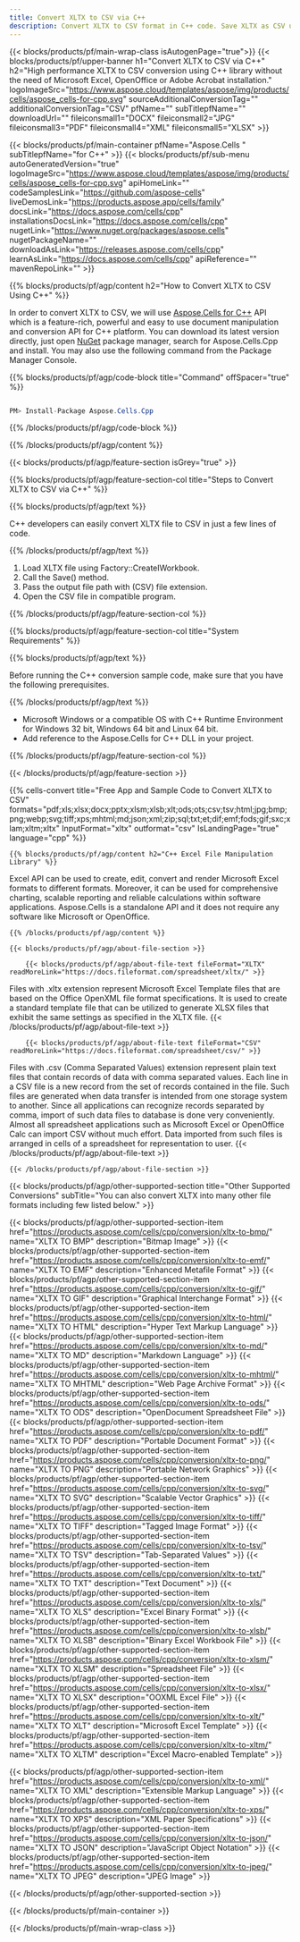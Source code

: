 ```yaml
---
title: Convert XLTX to CSV via C++
description: Convert XLTX to CSV format in C++ code. Save XLTX as CSV using C++.
---
```


{{< blocks/products/pf/main-wrap-class isAutogenPage="true">}}
{{< blocks/products/pf/upper-banner h1="Convert XLTX to CSV via C++" h2="High performance XLTX to CSV conversion using C++ library without the need of Microsoft Excel, OpenOffice or Adobe Acrobat installation." logoImageSrc="https://www.aspose.cloud/templates/aspose/img/products/cells/aspose_cells-for-cpp.svg" sourceAdditionalConversionTag="" additionalConversionTag="CSV" pfName="" subTitlepfName="" downloadUrl="" fileiconsmall1="DOCX" fileiconsmall2="JPG" fileiconsmall3="PDF" fileiconsmall4="XML" fileiconsmall5="XLSX" >}}

{{< blocks/products/pf/main-container pfName="Aspose.Cells " subTitlepfName="for C++" >}}
{{< blocks/products/pf/sub-menu autoGeneratedVersion="true" logoImageSrc="https://www.aspose.cloud/templates/aspose/img/products/cells/aspose_cells-for-cpp.svg" apiHomeLink="" codeSamplesLink="https://github.com/aspose-cells" liveDemosLink="https://products.aspose.app/cells/family" docsLink="https://docs.aspose.com/cells/cpp" installationsDocsLink="https://docs.aspose.com/cells/cpp" nugetLink="https://www.nuget.org/packages/aspose.cells" nugetPackageName="" downloadAsLink="https://releases.aspose.com/cells/cpp" learnAsLink="https://docs.aspose.com/cells/cpp" apiReference="" mavenRepoLink="" >}}

{{% blocks/products/pf/agp/content h2="How to Convert XLTX to CSV Using C++" %}}

 In order to convert XLTX to CSV, we will use [Aspose.Cells for C++](https://products.aspose.com/cells/cpp) API which is a feature-rich, powerful and easy to use document manipulation and conversion API for C++ platform. You can download its latest version directly, just open [NuGet](https://www.nuget.org/packages/Aspose.Cells.Cpp/) package manager, search for Aspose.Cells.Cpp and install. You may also use the following command from the Package Manager Console.

{{% blocks/products/pf/agp/code-block title="Command" offSpacer="true" %}}

```cs

PM> Install-Package Aspose.Cells.Cpp

```

{{% /blocks/products/pf/agp/code-block %}}

{{% /blocks/products/pf/agp/content %}}

{{< blocks/products/pf/agp/feature-section isGrey="true" >}}

{{% blocks/products/pf/agp/feature-section-col title="Steps to Convert XLTX to CSV via C++" %}}

{{% blocks/products/pf/agp/text %}}

 C++ developers can easily convert XLTX file to CSV in just a few lines of code.

{{% /blocks/products/pf/agp/text %}}

1. Load XLTX file using Factory::CreateIWorkbook.
1. Call the Save() method.
1. Pass the output file path with (CSV) file extension.
1. Open the CSV file in compatible program.

{{% /blocks/products/pf/agp/feature-section-col %}}

{{% blocks/products/pf/agp/feature-section-col title="System Requirements" %}}

{{% blocks/products/pf/agp/text %}}

 Before running the C++ conversion sample code, make sure that you have the following prerequisites.

{{% /blocks/products/pf/agp/text %}}

- Microsoft Windows or a compatible OS with C++ Runtime Environment for Windows 32 bit, Windows 64 bit and Linux 64 bit.
- Add reference to the Aspose.Cells for C++ DLL in your project.

{{% /blocks/products/pf/agp/feature-section-col %}}

{{< /blocks/products/pf/agp/feature-section >}}

{{% cells-convert title="Free App and Sample Code to Convert XLTX to CSV" formats="pdf;xls;xlsx;docx;pptx;xlsm;xlsb;xlt;ods;ots;csv;tsv;html;jpg;bmp;png;webp;svg;tiff;xps;mhtml;md;json;xml;zip;sql;txt;et;dif;emf;fods;gif;sxc;xlam;xltm;xltx" InputFormat="xltx" outformat="csv" IsLandingPage="true" language="cpp" %}}
 
<!-- aboutfile Starts -->

    {{% blocks/products/pf/agp/content h2="C++ Excel File Manipulation Library" %}}

 Excel API can be used to create, edit, convert and render Microsoft Excel formats to different formats. Moreover, it can be used for comprehensive charting, scalable reporting and reliable calculations within software applications. Aspose.Cells is a standalone API and it does not require any software like Microsoft or OpenOffice.  

    {{% /blocks/products/pf/agp/content %}}

    {{< blocks/products/pf/agp/about-file-section >}}

        {{< blocks/products/pf/agp/about-file-text fileFormat="XLTX" readMoreLink="https://docs.fileformat.com/spreadsheet/xltx/" >}}
Files with .xltx extension represent Microsoft Excel Template files that are based on the Office OpenXML file format specifications. It is used to create a standard template file that can be utilized to generate XLSX files that exhibit the same settings as specified in the XLTX file.
        {{< /blocks/products/pf/agp/about-file-text >}}

        {{< blocks/products/pf/agp/about-file-text fileFormat="CSV" readMoreLink="https://docs.fileformat.com/spreadsheet/csv/" >}}
Files with .csv (Comma Separated Values) extension represent plain text files that contain records of data with comma separated values. Each line in a CSV file is a new record from the set of records contained in the file. Such files are generated when data transfer is intended from one storage system to another. Since all applications can recognize records separated by comma, import of such data files to database is done very conveniently. Almost all spreadsheet applications such as Microsoft Excel or OpenOffice Calc can import CSV without much effort. Data imported from such files is arranged in cells of a spreadsheet for representation to user.
        {{< /blocks/products/pf/agp/about-file-text >}}

    {{< /blocks/products/pf/agp/about-file-section >}}

<!-- aboutfile Ends -->

{{< blocks/products/pf/agp/other-supported-section title="Other Supported Conversions" subTitle="You can also convert XLTX into many other file formats including few listed below." >}}

{{< blocks/products/pf/agp/other-supported-section-item href="https://products.aspose.com/cells/cpp/conversion/xltx-to-bmp/" name="XLTX TO BMP" description="Bitmap Image" >}}
{{< blocks/products/pf/agp/other-supported-section-item href="https://products.aspose.com/cells/cpp/conversion/xltx-to-emf/" name="XLTX TO EMF" description="Enhanced Metafile Format" >}}
{{< blocks/products/pf/agp/other-supported-section-item href="https://products.aspose.com/cells/cpp/conversion/xltx-to-gif/" name="XLTX TO GIF" description="Graphical Interchange Format" >}}
{{< blocks/products/pf/agp/other-supported-section-item href="https://products.aspose.com/cells/cpp/conversion/xltx-to-html/" name="XLTX TO HTML" description="Hyper Text Markup Language" >}}
{{< blocks/products/pf/agp/other-supported-section-item href="https://products.aspose.com/cells/cpp/conversion/xltx-to-md/" name="XLTX TO MD" description="Markdown Language" >}}
{{< blocks/products/pf/agp/other-supported-section-item href="https://products.aspose.com/cells/cpp/conversion/xltx-to-mhtml/" name="XLTX TO MHTML" description="Web Page Archive Format" >}}
{{< blocks/products/pf/agp/other-supported-section-item href="https://products.aspose.com/cells/cpp/conversion/xltx-to-ods/" name="XLTX TO ODS" description="OpenDocument Spreadsheet File" >}}
{{< blocks/products/pf/agp/other-supported-section-item href="https://products.aspose.com/cells/cpp/conversion/xltx-to-pdf/" name="XLTX TO PDF" description="Portable Document Format" >}}
{{< blocks/products/pf/agp/other-supported-section-item href="https://products.aspose.com/cells/cpp/conversion/xltx-to-png/" name="XLTX TO PNG" description="Portable Network Graphics" >}}
{{< blocks/products/pf/agp/other-supported-section-item href="https://products.aspose.com/cells/cpp/conversion/xltx-to-svg/" name="XLTX TO SVG" description="Scalable Vector Graphics" >}}
{{< blocks/products/pf/agp/other-supported-section-item href="https://products.aspose.com/cells/cpp/conversion/xltx-to-tiff/" name="XLTX TO TIFF" description="Tagged Image Format" >}}
{{< blocks/products/pf/agp/other-supported-section-item href="https://products.aspose.com/cells/cpp/conversion/xltx-to-tsv/" name="XLTX TO TSV" description="Tab-Separated Values" >}}
{{< blocks/products/pf/agp/other-supported-section-item href="https://products.aspose.com/cells/cpp/conversion/xltx-to-txt/" name="XLTX TO TXT" description="Text Document" >}}
{{< blocks/products/pf/agp/other-supported-section-item href="https://products.aspose.com/cells/cpp/conversion/xltx-to-xls/" name="XLTX TO XLS" description="Excel Binary Format" >}}
{{< blocks/products/pf/agp/other-supported-section-item href="https://products.aspose.com/cells/cpp/conversion/xltx-to-xlsb/" name="XLTX TO XLSB" description="Binary Excel Workbook File" >}}
{{< blocks/products/pf/agp/other-supported-section-item href="https://products.aspose.com/cells/cpp/conversion/xltx-to-xlsm/" name="XLTX TO XLSM" description="Spreadsheet File" >}}
{{< blocks/products/pf/agp/other-supported-section-item href="https://products.aspose.com/cells/cpp/conversion/xltx-to-xlsx/" name="XLTX TO XLSX" description="OOXML Excel File" >}}
{{< blocks/products/pf/agp/other-supported-section-item href="https://products.aspose.com/cells/cpp/conversion/xltx-to-xlt/" name="XLTX TO XLT" description="Microsoft Excel Template" >}}
{{< blocks/products/pf/agp/other-supported-section-item href="https://products.aspose.com/cells/cpp/conversion/xltx-to-xltm/" name="XLTX TO XLTM" description="Excel Macro-enabled Template" >}}

{{< blocks/products/pf/agp/other-supported-section-item href="https://products.aspose.com/cells/cpp/conversion/xltx-to-xml/" name="XLTX TO XML" description="Extensible Markup Language" >}}
{{< blocks/products/pf/agp/other-supported-section-item href="https://products.aspose.com/cells/cpp/conversion/xltx-to-xps/" name="XLTX TO XPS" description="XML Paper Specifications" >}}
{{< blocks/products/pf/agp/other-supported-section-item href="https://products.aspose.com/cells/cpp/conversion/xltx-to-json/" name="XLTX TO JSON" description="JavaScript Object Notation" >}}
{{< blocks/products/pf/agp/other-supported-section-item href="https://products.aspose.com/cells/cpp/conversion/xltx-to-jpeg/" name="XLTX TO JPEG" description="JPEG Image" >}}

{{< /blocks/products/pf/agp/other-supported-section >}}

{{< /blocks/products/pf/main-container >}}
    
{{< /blocks/products/pf/main-wrap-class >}}
